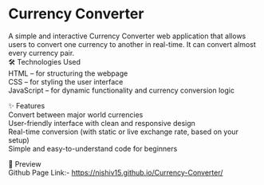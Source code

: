 # Currency Converter
A simple and interactive Currency Converter web application that allows users to convert one currency to another in real-time. It can convert almost every currency pair.
<br>
🛠 Technologies Used
<br>
HTML – for structuring the webpage
<br>
CSS – for styling the user interface
<br>
JavaScript – for dynamic functionality and currency conversion logic
<br>

✨ Features
<br>
Convert between major world currencies
<br>
User-friendly interface with clean and responsive design
<br>
Real-time conversion (with static or live exchange rate, based on your setup)
<br>
Simple and easy-to-understand code for beginners

📸 Preview
<br>
Github Page Link:- https://nishiv15.github.io/Currency-Converter/